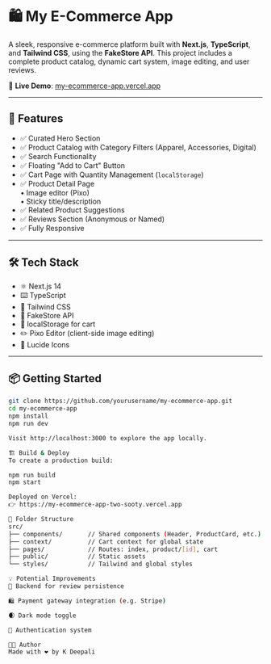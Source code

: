 # 🛍️ My E-Commerce App

A sleek, responsive e-commerce platform built with **Next.js**, **TypeScript**, and **Tailwind CSS**, using the **FakeStore API**. This project includes a complete product catalog, dynamic cart system, image editing, and user reviews.

🔗 **Live Demo**: [my-ecommerce-app.vercel.app](https://my-ecommerce-app-two-sooty.vercel.app)

---

## 🚀 Features

- ✅ Curated Hero Section
- ✅ Product Catalog with Category Filters (Apparel, Accessories, Digital)
- ✅ Search Functionality
- ✅ Floating "Add to Cart" Button
- ✅ Cart Page with Quantity Management (`localStorage`)
- ✅ Product Detail Page  
  • Image editor (Pixo)  
  • Sticky title/description  
- ✅ Related Product Suggestions
- ✅ Reviews Section (Anonymous or Named)
- ✅ Fully Responsive

---

## 🛠️ Tech Stack

- ⚛️ Next.js 14
- ⌨️ TypeScript
- 💨 Tailwind CSS
- 🛒 FakeStore API
- 🧠 localStorage for cart
- ✏️ Pixo Editor (client-side image editing)
- 🎯 Lucide Icons

---

## 📦 Getting Started

```bash
git clone https://github.com/yourusername/my-ecommerce-app.git
cd my-ecommerce-app
npm install
npm run dev

Visit http://localhost:3000 to explore the app locally.

🏗️ Build & Deploy
To create a production build:

npm run build
npm start

Deployed on Vercel:
👉 https://my-ecommerce-app-two-sooty.vercel.app

📁 Folder Structure
src/
├── components/       // Shared components (Header, ProductCard, etc.)
├── context/          // Cart context for global state
├── pages/            // Routes: index, product/[id], cart
├── public/           // Static assets
└── styles/           // Tailwind and global styles

💡 Potential Improvements
🧾 Backend for review persistence

🛍️ Payment gateway integration (e.g. Stripe)

🌒 Dark mode toggle

🔐 Authentication system

👨‍💻 Author
Made with ❤️ by K Deepali

